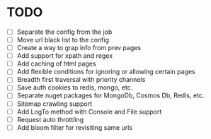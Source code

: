 ﻿# TODO
- [ ] Separate the config from the job
- [ ] Move url black list to the config
- [ ] Create a way to grap info from prev pages
- [ ] Add support for xpath and regex
- [ ] Add caching of html pages
- [ ] Add flexible conditions for ignoring or allowing certain pages
- [ ] Breadth first traversal with priority channels
- [ ] Save auth cookies to redis, mongo, etc.
- [ ] Separate nuget packages for MongoDb, Cosmos Db, Redis, etc.
- [ ] Sitemap crawling support
- [ ] Add LogTo method with Console and File support
- [ ] Request auto throttling
- [ ] Add bloom filter for revisiting same urls
